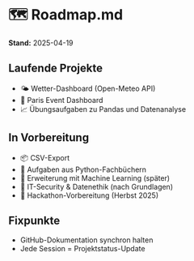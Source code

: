 
# 🗺️ Roadmap.md

**Stand:** 2025-04-19

## Laufende Projekte
- 🌤️ Wetter-Dashboard (Open-Meteo API)
- 🎉 Paris Event Dashboard
- 📈 Übungsaufgaben zu Pandas und Datenanalyse

## In Vorbereitung
- 📦 CSV-Export
- 📖 Aufgaben aus Python-Fachbüchern
- 🧠 Erweiterung mit Machine Learning (später)
- 🔐 IT-Security & Datenethik (nach Grundlagen)
- 🎯 Hackathon-Vorbereitung (Herbst 2025)

## Fixpunkte
- GitHub-Dokumentation synchron halten
- Jede Session = Projektstatus-Update
